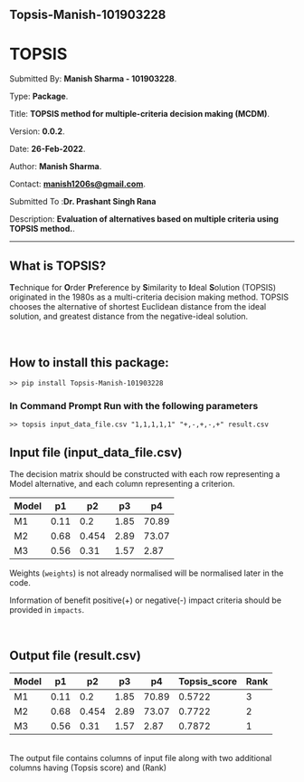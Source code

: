 ## Topsis-Manish-101903228

# TOPSIS

Submitted By: **Manish Sharma - 101903228**.

Type: **Package**.

Title: **TOPSIS method for multiple-criteria decision making (MCDM)**.

Version: **0.0.2**.

Date: **26-Feb-2022**.

Author: **Manish Sharma**.

Contact: **<manish1206s@gmail.com>**.

Submitted To :**Dr. Prashant Singh Rana**

Description: **Evaluation of alternatives based on multiple criteria using TOPSIS method.**.

---

## What is TOPSIS?

**T**echnique for **O**rder **P**reference by **S**imilarity to **I**deal **S**olution
(TOPSIS) originated in the 1980s as a multi-criteria decision making method.
TOPSIS chooses the alternative of shortest Euclidean distance from the ideal solution,
and greatest distance from the negative-ideal solution.

<br>

## How to install this package:

```
>> pip install Topsis-Manish-101903228
```

### In Command Prompt Run with the following parameters

```
>> topsis input_data_file.csv "1,1,1,1,1" "+,-,+,-,+" result.csv
```

## Input file (input_data_file.csv)

The decision matrix should be constructed with each row representing a Model alternative, and each column representing a criterion.

| Model | p1          | p2            | p3   |p4        |
| ----- | ----------- | ------------- | ---- | -------- |
| M1    | 0.11        | 0.2           | 1.85 | 70.89    |
| M2    | 0.68        | 0.454         | 2.89 | 73.07    |
| M3    | 0.56        | 0.31          | 1.57 | 2.87     |



Weights (`weights`) is not already normalised will be normalised later in the code.

Information of benefit positive(+) or negative(-) impact criteria should be provided in `impacts`.

<br>

## Output file (result.csv)


| Model | p1          | p2            | p3   |p4        | Topsis_score | Rank |
| ----- | ----------- | ------------- | ---- | -------- | ------------ | ---- |
| M1    | 0.11        | 0.2           | 1.85 | 70.89    | 0.5722       | 3    |
| M2    | 0.68        | 0.454         | 2.89 | 73.07    | 0.7722       | 2    |
| M3    | 0.56        | 0.31          | 1.57 | 2.87     | 0.7872       | 1    |

<br>
The output file contains columns of input file along with two additional columns having (Topsis score) and (Rank)